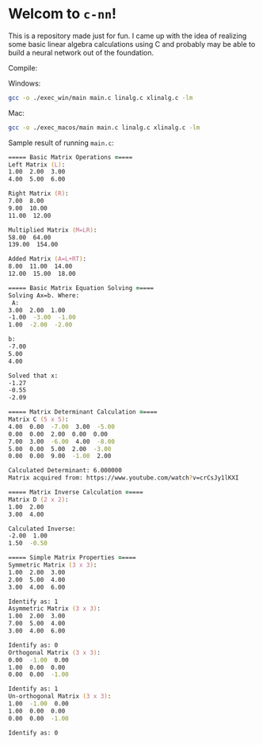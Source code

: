 # Welcom to `c-nn`!
This is a repository made just for fun. I came up with the idea of realizing some basic linear algebra calculations using C and probably may be able to build a neural network out of the foundation.

Compile:

Windows:
```bash
gcc -o ./exec_win/main main.c linalg.c xlinalg.c -lm
```

Mac:
```bash
gcc -o ./exec_macos/main main.c linalg.c xlinalg.c -lm
```

Sample result of running `main.c`:

```zsh
===== Basic Matrix Operations =====
Left Matrix (L):
1.00  2.00  3.00  
4.00  5.00  6.00  

Right Matrix (R):
7.00  8.00  
9.00  10.00  
11.00  12.00  

Multiplied Matrix (M=LR):
58.00  64.00  
139.00  154.00  

Added Matrix (A=L+RT):
8.00  11.00  14.00  
12.00  15.00  18.00  

===== Basic Matrix Equation Solving =====
Solving Ax=b. Where:
 A:
3.00  2.00  1.00  
-1.00  -3.00  -1.00  
1.00  -2.00  -2.00  

b:
-7.00  
5.00  
4.00  

Solved that x:
-1.27  
-0.55  
-2.09  

===== Matrix Determinant Calculation =====
Matrix C (5 x 5):
4.00  0.00  -7.00  3.00  -5.00  
0.00  0.00  2.00  0.00  0.00  
7.00  3.00  -6.00  4.00  -8.00  
5.00  0.00  5.00  2.00  -3.00  
0.00  0.00  9.00  -1.00  2.00  

Calculated Determinant: 6.000000
Matrix acquired from: https://www.youtube.com/watch?v=crCsJy1lKXI

===== Matrix Inverse Calculation =====
Matrix D (2 x 2):
1.00  2.00  
3.00  4.00  

Calculated Inverse:
-2.00  1.00  
1.50  -0.50  

===== Simple Matrix Properties =====
Symmetric Matrix (3 x 3):
1.00  2.00  3.00  
2.00  5.00  4.00  
3.00  4.00  6.00  

Identify as: 1
Asymmetric Matrix (3 x 3):
1.00  2.00  3.00  
7.00  5.00  4.00  
3.00  4.00  6.00  

Identify as: 0
Orthogonal Matrix (3 x 3):
0.00  -1.00  0.00  
1.00  0.00  0.00  
0.00  0.00  -1.00  

Identify as: 1
Un-orthogonal Matrix (3 x 3):
1.00  -1.00  0.00  
1.00  0.00  0.00  
0.00  0.00  -1.00  

Identify as: 0
```